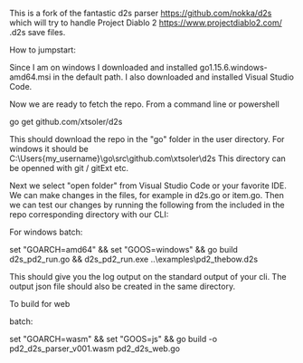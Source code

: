 This is a fork of the fantastic d2s parser https://github.com/nokka/d2s which will try to handle Project Diablo 2 https://www.projectdiablo2.com/ .d2s save files.

How to jumpstart:

Since I am on windows I downloaded and installed go1.15.6.windows-amd64.msi in the default path.
I also downloaded and installed Visual Studio Code.

Now we are ready to fetch the repo.
From a command line or powershell

go get github.com/xtsoler/d2s

This should download the repo in the "go" folder in the user directory.
For windows it should be C:\Users\{my_username}\go\src\github.com\xtsoler\d2s
This directory can be openned with git / gitExt etc.

Next we select "open folder" from Visual Studio Code or your favorite IDE.
We can make changes in the files, for example in d2s.go or item.go.
Then we can test our changes by running the following from the included in 
the repo corresponding directory with our CLI:

For windows batch:

set "GOARCH=amd64" && set "GOOS=windows" && go build d2s_pd2_run.go && d2s_pd2_run.exe ..\examples\pd2_thebow.d2s

This should give you the log output on the standard output of your cli.
The output json file should also be created in the same directory.

To build for web

batch:

set "GOARCH=wasm" && set "GOOS=js" && go build -o pd2_d2s_parser_v001.wasm pd2_d2s_web.go
